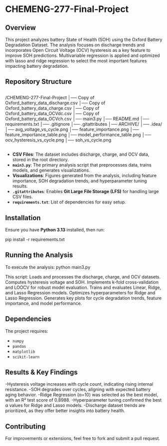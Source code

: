 # CHEMENG-277-Final-Project

## Overview
This project analyzes battery State of Health (SOH) using the Oxford Battery Degradation Dataset. The analysis focuses on discharge trends and incorporates Open Circuit Voltage (OCV) hysteresis as a key feature to improve SOH predictions. Multivariable regression is applied and optimized with lasso and ridge regression to select the most important features impacting battery degradation. 
## Repository Structure
##

##
/CHEMENG-277-Final-Project
│── Copy of Oxford_battery_data_discharge.csv
│── Copy of Oxford_battery_data_charge.csv
│── Copy of Oxford_battery_data_OCVdc.csv
│── Copy of Oxford_battery_data_OCVch.csv
│── main3.py
│── README.md
│── requirements.txt
│── .gitignore
│── .gitattributes
│── ARCHIVE/
│── .idea/
│── avg_voltage_vs_cycle.png
│── feature_importance.png
│── feature_importance_table.png
│── model_performance_table.png
│── ocv_hysteresis_vs_cycle.png
│── soh_vs_cycle.png

##
- **CSV Files**: The dataset includes discharge, charge, and OCV data, stored in the root directory.
- **`main3.py`**: The primary analysis script that preprocesses data, trains models, and generates visualizations.
- **Visualizations**: Figures generated from the analysis, including feature importance, SOH degradation trends, and hyperparameter tuning results.
- **`.gitattributes`**: Enables **Git Large File Storage (LFS)** for handling large CSV files.
- **`requirements.txt`**: List of dependencies for easy setup.

## Installation
Ensure you have **Python 3.13** installed, then run:

pip install -r requirements.txt



## Running the Analysis
To execute the analysis:
python main3.py

This script:
Loads and processes the discharge, charge, and OCV datasets.
Computes hysteresis voltage and SOH.
Implements k-fold cross-validation and LOOCV for robust model evaluation.
Trains and evaluates Linear, Ridge, and Lasso Regression models.
Optimizes hyperparameters for Ridge and Lasso Regression.
Generates key plots for cycle degradation trends, feature importance, and model performance.
##

## Dependencies
The project requires:
- `numpy`
- `pandas`
- `matplotlib`
- `scikit-learn`

## Results & Key Findings
-Hysteresis voltage increases with cycle count, indicating rising internal resistance.
-SOH degrades over cycles, aligning with expected battery aging behavior.
-Ridge Regression (α=10) was selected as the best model, with an R² test score of 0.8988.
-Hyperparameter tuning confirmed the best α values for Ridge and Lasso models.
-Discharge dataset trends are prioritized, as they offer better insights into battery health.


## Contributing
For improvements or extensions, feel free to fork and submit a pull request.

